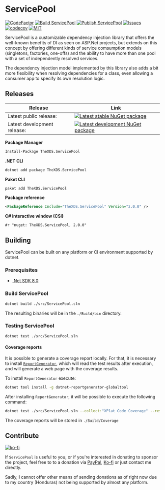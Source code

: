 # ServicePool

[![CodeFactor](https://www.codefactor.io/repository/github/thexds/servicepool/badge)](https://www.codefactor.io/repository/github/thexds/servicepool)
[![Build ServicePool](https://github.com/TheXDS/ServicePool/actions/workflows/build.yml/badge.svg)](https://github.com/TheXDS/ServicePool/actions/workflows/build.yml)
[![Publish ServicePool](https://github.com/TheXDS/ServicePool/actions/workflows/publish.yml/badge.svg)](https://github.com/TheXDS/ServicePool/actions/workflows/publish.yml)
[![Issues](https://img.shields.io/github/issues/TheXDS/ServicePool)](https://github.com/TheXDS/ServicePool/issues)
[![codecov](https://codecov.io/gh/TheXDS/ServicePool/branch/master/graph/badge.svg?token=Rve4awcyup)](https://codecov.io/gh/TheXDS/ServicePool)
[![MIT](https://img.shields.io/github/license/TheXDS/ServicePool)](https://mit-license.org/)

ServicePool is a customizable dependency injection library that offers the well-known benefits of DI as seen on ASP.Net projects, but extends on this concept by offering different kinds of service comsumption models (singletons, factories, one-offs) and the ability to have more than one pool with a set of independently resolved services.

The dependency injection model implemented by this library also adds a bit more flexibility when resolving dependencies for a class, even allowing a consumer app to specify its own resolution logic.

## Releases
Release | Link
--- | ---
Latest public release: | [![Latest stable NuGet package](https://buildstats.info/nuget/TheXDS.ServicePool)](https://www.nuget.org/packages/TheXDS.ServicePool/)  
Latest development release: | [![Latest development NuGet package](https://buildstats.info/nuget/TheXDS.ServicePool?includePreReleases=true)](https://www.nuget.org/packages/TheXDS.ServicePool/)

**Package Manager**  
```sh
Install-Package TheXDS.ServicePool
```

**.NET CLI**  
```sh
dotnet add package TheXDS.ServicePool
```

**Paket CLI**  
```sh
paket add TheXDS.ServicePool
```

**Package reference**  
```xml
<PackageReference Include="TheXDS.ServicePool" Version="2.0.0" />
```

**C# interactive window (CSI)**  
```
#r "nuget: TheXDS.ServicePool, 2.0.0"
```

## Building
ServicePool can be built on any platform or CI environment supported by dotnet.

### Prerequisites
- [.Net SDK 8.0](https://dotnet.microsoft.com/)

### Build ServicePool
```sh
dotnet build ./src/ServicePool.sln
```
The resulting binaries will be in the `./Build/bin` directory.

### Testing ServicePool
```sh
dotnet test ./src/ServicePool.sln
```
#### Coverage reports
It is possible to generate a coverage report locally. For that, it is necessary to install [`ReportGenerator`](https://github.com/danielpalme/ReportGenerator), which will read the test results after execution, and will generate a web page with the coverage results.

To install `ReportGenerator` execute:
```sh
dotnet tool install -g dotnet-reportgenerator-globaltool
```
After installing `ReportGenerator`, it will be possible to execute the following command:
```sh
dotnet test ./src/ServicePool.sln --collect:"XPlat Code Coverage" --results-directory:./Build/Tests ; reportgenerator -reports:./Build/Tests/*/coverage.cobertura.xml -targetdir:./Build/Coverage/
```
The coverage reports will be stored in `./Build/Coverage`

## Contribute
[![ko-fi](https://ko-fi.com/img/githubbutton_sm.svg)](https://ko-fi.com/W7W415UCHY)

If `ServicePool` is useful to you, or if you're interested in donating to sponsor the project, feel free to to a donation via [PayPal](https://paypal.me/thexds), [Ko-fi](https://ko-fi.com/W7W415UCHY) or just contact me directly.

Sadly, I cannot offer other means of sending donations as of right now due to my country (Honduras) not being supported by almost any platform.
